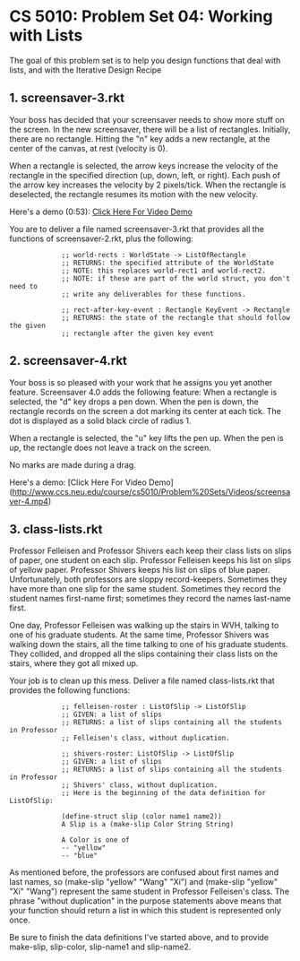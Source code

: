 # CS 5010: Problem Set 04: Working with Lists

The goal of this problem set is to help you design functions that deal with lists, and with the Iterative Design Recipe

## 1. screensaver-3.rkt 
Your boss has decided that your screensaver needs to show more stuff on the screen. In the new screensaver, there will be a list of rectangles.
Initially, there are no rectangle. Hitting the "n" key adds a new rectangle, at the center of the canvas, at rest (velocity is 0).

When a rectangle is selected, the arrow keys increase the velocity of the rectangle in the specified direction (up, down, left, or right). Each push of the arrow key increases the velocity by 2 pixels/tick. When the rectangle is deselected, the rectangle resumes its motion with the new velocity.

Here's a demo (0:53): [Click Here For Video Demo](http://www.ccs.neu.edu/course/cs5010/Problem%20Sets/Videos/screensaver-3-take-3.mp4)  

You are to deliver a file named screensaver-3.rkt that provides all the functions of screensaver-2.rkt, plus the following:

                 ;; world-rects : WorldState -> ListOfRectangle  
                 ;; RETURNS: the specified attribute of the WorldState  
                 ;; NOTE: this replaces world-rect1 and world-rect2.  
                 ;; NOTE: if these are part of the world struct, you don't need to  
                 ;; write any deliverables for these functions.  

                 ;; rect-after-key-event : Rectangle KeyEvent -> Rectangle  
                 ;; RETURNS: the state of the rectangle that should follow the given  
                 ;; rectangle after the given key event  

## 2. screensaver-4.rkt 
Your boss is so pleased with your work that he assigns you yet another feature. Screensaver 4.0 adds the following feature:
When a rectangle is selected, the "d" key drops a pen down. When the pen is down, the rectangle records on the screen a dot marking its center at each tick. The dot is displayed as a solid black circle of radius 1.

When a rectangle is selected, the "u" key lifts the pen up. When the pen is up, the rectangle does not leave a track on the screen.

No marks are made during a drag.

Here's a demo: [Click Here For Video Demo] (http://www.ccs.neu.edu/course/cs5010/Problem%20Sets/Videos/screensaver-4.mp4)


## 3. class-lists.rkt

Professor Felleisen and Professor Shivers each keep their class lists on slips of paper, one student on each slip. Professor Felleisen keeps his list on slips of yellow paper. Professor Shivers keeps his list on slips of blue paper.
Unfortunately, both professors are sloppy record-keepers. Sometimes they have more than one slip for the same student. Sometimes they record the student names first-name first; sometimes they record the names last-name first.

One day, Professor Felleisen was walking up the stairs in WVH, talking to one of his graduate students. At the same time, Professor Shivers was walking down the stairs, all the time talking to one of his graduate students. They collided, and dropped all the slips containing their class lists on the stairs, where they got all mixed up.

Your job is to clean up this mess. Deliver a file named class-lists.rkt that provides the following functions:

                 ;; felleisen-roster : ListOfSlip -> ListOfSlip  
                 ;; GIVEN: a list of slips  
                 ;; RETURNS: a list of slips containing all the students in Professor  
                 ;; Felleisen's class, without duplication.  

                 ;; shivers-roster: ListOfSlip -> ListOfSlip  
                 ;; GIVEN: a list of slips  
                 ;; RETURNS: a list of slips containing all the students in Professor  
                 ;; Shivers' class, without duplication.  
                 ;; Here is the beginning of the data definition for ListOfSlip:  

                 (define-struct slip (color name1 name2))  
                 A Slip is a (make-slip Color String String)  

                 A Color is one of  
                 -- "yellow"  
                 -- "blue"  
As mentioned before, the professors are confused about first names and last names, so (make-slip "yellow" "Wang" "Xi") and (make-slip "yellow" "Xi" "Wang") represent the same student in Professor Felleisen's class. The phrase "without duplication" in the purpose statements above means that your function should return a list in which this student is represented only once.

Be sure to finish the data definitions I've started above, and to provide make-slip, slip-color, slip-name1 and slip-name2.
